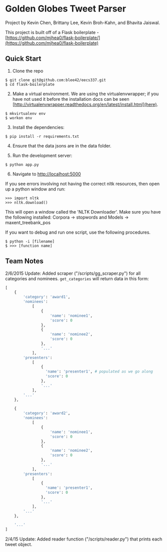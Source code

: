 # Golden Globes Tweet Parser

Project by Kevin Chen, Brittany Lee, Kevin Broh-Kahn, and Bhavita Jaiswal.

This project is built off of a Flask boilerplate - [https://github.com/mjhea0/flask-boilerplate/](https://github.com/mjhea0/flask-boilerplate)

## Quick Start
1. Clone the repo
  ```
  $ git clone git@github.com:blee42/eecs337.git
  $ cd flask-boilerplate
  ```

2. Make a virtual environment.  We are using the virtualenvwrapper; if you have not used it before the installation docs can be seen [http://virtualenvwrapper.readthedocs.org/en/latest/install.html](here).
  ```
  $ mkvirtualenv env
  $ workon env
  ```

3. Install the dependencies:
  ```
  $ pip install -r requirements.txt
  ```

4. Ensure that the data jsons are in the data folder.

5. Run the development server:
  ```
  $ python app.py
  ```

6. Navigate to [http://localhost:5000](http://localhost:5000)

If you see errors involving not having the correct nltk resources, then open up a python window and run:
  ```
  >>> import nltk
  >>> nltk.download()
  ```
This will open a window called the 'NLTK Downloader'. Make sure you have the following installed:
  Corpora -> stopwords and Models -> maxent_treebank_pos


If you want to debug and run one script, use the following procedures.
  ```
  $ python -i [filename]
  $ >>> [function name]
  ```

## Team Notes
2/6/2015 Update:
Added scraper ("/scripts/gg_scraper.py") for all categories and nominees. `get_categories` will return data in this form:

```python
[
    {
        'category': 'award1',
        'nominees': 
            [
                {
                    'name': 'nominee1',
                    'score': 0
                },
                {
                    'name': 'nominee2',
                    'score': 0
                },
                '...'
            ],
        'presenters':
            [
                {
                  'name': 'presenter1', # populated as we go along
                  'score': 0
                },
                '...'
            ],
        '...'
    },

    {
        'category': 'award2',
        'nominees': 
            [
                {
                    'name': 'nominee1',
                    'score': 0
                },
                {
                    'name': 'nominee2',
                    'score': 0
                },
                '...'
            ],
        'presenters':
            [
                {
                  'name': 'presenter1',
                  'score': 0
                },
                '...'
            ],
        '...'
    },

    '...'
]
```

2/4/15 Update:
Added reader function ("/scripts/reader.py") that prints each tweet object.
